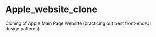 # Apple_website_clone
Cloning of Apple Main Page Website (practicing out best front-end/UI design  patterns)
